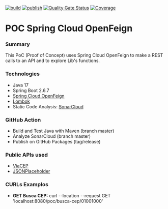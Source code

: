[![build](https://github.com/bvilela/poc-spring-cloud-open-feign/actions/workflows/maven_ci_cd.yml/badge.svg?branch=master)](https://github.com/bvilela/poc-spring-cloud-open-feign/actions/workflows/maven_ci_cd.yml)
[![publish](https://github.com/bvilela/poc-spring-cloud-open-feign/actions/workflows/maven_ci_cd_publish.yml/badge.svg)](https://github.com/bvilela/poc-spring-cloud-open-feign/actions/workflows/maven_ci_cd_publish.yml)
[![Quality Gate Status](https://sonarcloud.io/api/project_badges/measure?project=bvilela_poc-spring-cloud-open-feign&metric=alert_status)](https://sonarcloud.io/summary/new_code?id=bvilela_poc-spring-cloud-open-feign)
[![Coverage](https://sonarcloud.io/api/project_badges/measure?project=bvilela_poc-spring-cloud-open-feign&metric=coverage)](https://sonarcloud.io/summary/new_code?id=bvilela_poc-spring-cloud-open-feign)

# POC Spring Cloud OpenFeign

### Summary
This PoC (Proof of Concept) uses Spring Cloud OpenFeign to make a REST calls to an API and to explore Lib's functions.

### Technologies
* Java 17
* Spring Boot 2.6.7
* [Spring Cloud OpenFeign](https://spring.io/projects/spring-cloud-openfeign)
* [Lombok](https://projectlombok.org/)
* Static Code Analysis: [SonarCloud](https://sonarcloud.io/)

### GitHub Action
* Build and Test Java with Maven (branch master)
* Analyze SonarCloud (branch master)
* Publish on GitHub Packages (tag/release)

### Public APIs used
* [ViaCEP](https://viacep.com.br/)
* [JSONPlaceholder](https://jsonplaceholder.typicode.com/)

### CURLs Examplos
* **GET Busca CEP:** curl --location --request GET 'localhost:8080/poc/busca-cep/01001000'
